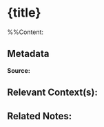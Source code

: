 # {title}

%%Content:

## Metadata

**Source:** 

**Relevant Context(s):**
- 

**Related Notes:**
- 
